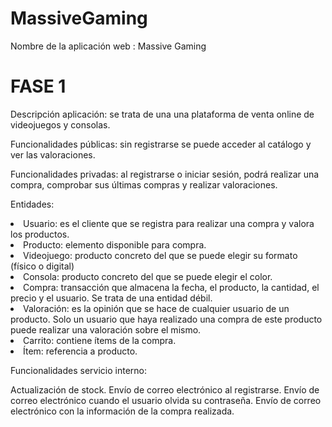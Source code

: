 # MassiveGaming

Nombre de la aplicación web : Massive Gaming

# FASE 1

Descripción aplicación: se trata de una una plataforma de venta online de videojuegos y consolas.

Funcionalidades públicas: sin registrarse se puede acceder al catálogo y ver las valoraciones.

Funcionalidades privadas: al registrarse o iniciar sesión, podrá realizar una compra, comprobar sus últimas compras y realizar valoraciones.

Entidades:

<li>Usuario: es el cliente que se registra para realizar una compra y valora los productos.
<li>Producto: elemento disponible para compra.
<li>Videojuego: producto concreto del que se puede elegir su formato (físico o digital)
<li>Consola: producto concreto del que se puede elegir el color.
<li>Compra: transacción que almacena la fecha, el producto, la cantidad, el precio y el usuario. Se trata de una entidad débil.
<li>Valoración: es la opinión que se hace de cualquier usuario de un producto. Solo un usuario que haya realizado una compra de este producto puede realizar una valoración sobre el mismo.
<li>Carrito: contiene ítems de la compra.
<li>Ítem: referencia a producto.

Funcionalidades servicio interno:

Actualización de stock.
Envío de correo electrónico al registrarse.
Envío de correo electrónico cuando el usuario olvida su contraseña.
Envío de correo electrónico con la información de la compra realizada.
